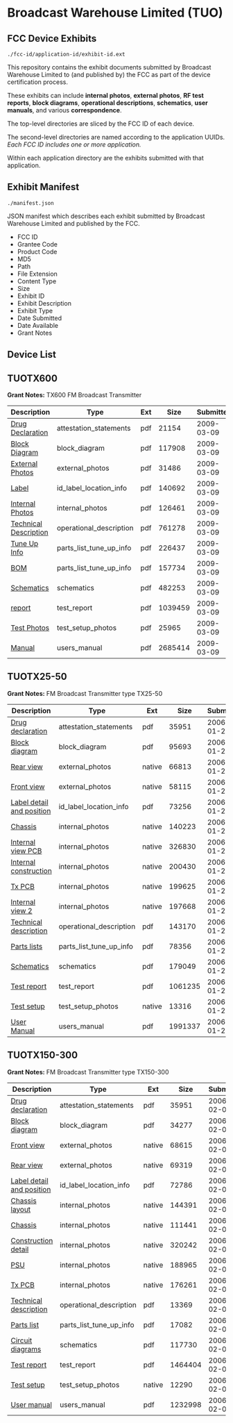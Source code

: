 # Broadcast Warehouse Limited (TUO)
## FCC Device Exhibits

```
./fcc-id/application-id/exhibit-id.ext
```

This repository contains the exhibit documents submitted by Broadcast Warehouse Limited to (and published by) the FCC as part of the device certification process.

These exhibits can include **internal photos**, **external photos**, **RF test reports**, **block diagrams**, **operational descriptions**, **schematics**, **user manuals**, and various **correspondence**.

The top-level directories are sliced by the FCC ID of each device.

The second-level directories are named according to the application UUIDs. *Each FCC ID includes one or more application.*

Within each application directory are the exhibits submitted with that application. 

## Exhibit Manifest

```
./manifest.json
```

JSON manifest which describes each exhibit submitted by Broadcast Warehouse Limited and published by the FCC.

- FCC ID
- Grantee Code
- Product Code
- MD5
- Path
- File Extension
- Content Type
- Size
- Exhibit ID
- Exhibit Description
- Exhibit Type
- Date Submitted
- Date Available
- Grant Notes

## Device List
## TUOTX600
**Grant Notes:** TX600 FM Broadcast Transmitter

| Description | Type | Ext | Size | Submitted | Available |
| ----------- | ---- | --- | ---- | --------- | --------- |
| [Drug Declaration](TUOTX600/31673d6e5af657be3eaa0f3526a8b138/1078106.pdf) | attestation_statements | pdf | 21154 | 2009-03-09 | 2009-03-09 |
| [Block Diagram](TUOTX600/31673d6e5af657be3eaa0f3526a8b138/1078107.pdf) | block_diagram | pdf | 117908 | 2009-03-09 | 2009-03-09 |
| [External Photos](TUOTX600/31673d6e5af657be3eaa0f3526a8b138/1078108.pdf) | external_photos | pdf | 31486 | 2009-03-09 | 2009-03-09 |
| [Label](TUOTX600/31673d6e5af657be3eaa0f3526a8b138/1078109.pdf) | id_label_location_info | pdf | 140692 | 2009-03-09 | 2009-03-09 |
| [Internal Photos](TUOTX600/31673d6e5af657be3eaa0f3526a8b138/1078110.pdf) | internal_photos | pdf | 126461 | 2009-03-09 | 2009-03-09 |
| [Technical Description](TUOTX600/31673d6e5af657be3eaa0f3526a8b138/1078111.pdf) | operational_description | pdf | 761278 | 2009-03-09 | 2009-03-09 |
| [Tune Up Info](TUOTX600/31673d6e5af657be3eaa0f3526a8b138/1078112.pdf) | parts_list_tune_up_info | pdf | 226437 | 2009-03-09 | 2009-03-09 |
| [BOM](TUOTX600/31673d6e5af657be3eaa0f3526a8b138/1078113.pdf) | parts_list_tune_up_info | pdf | 157734 | 2009-03-09 | 2009-03-09 |
| [Schematics](TUOTX600/31673d6e5af657be3eaa0f3526a8b138/1078114.pdf) | schematics | pdf | 482253 | 2009-03-09 | 2009-03-09 |
| [report](TUOTX600/31673d6e5af657be3eaa0f3526a8b138/1078115.pdf) | test_report | pdf | 1039459 | 2009-03-09 | 2009-03-09 |
| [Test Photos](TUOTX600/31673d6e5af657be3eaa0f3526a8b138/1078116.pdf) | test_setup_photos | pdf | 25965 | 2009-03-09 | 2009-03-09 |
| [Manual](TUOTX600/31673d6e5af657be3eaa0f3526a8b138/1078117.pdf) | users_manual | pdf | 2685414 | 2009-03-09 | 2009-03-09 |
## TUOTX25-50
**Grant Notes:** FM Broadcast Transmitter type TX25-50

| Description | Type | Ext | Size | Submitted | Available |
| ----------- | ---- | --- | ---- | --------- | --------- |
| [Drug declaration](TUOTX25-50/f3638fb12199daa7c32ad78abce832b4/623601.pdf) | attestation_statements | pdf | 35951 | 2006-01-27 | 2006-01-27 |
| [Block diagram](TUOTX25-50/f3638fb12199daa7c32ad78abce832b4/623600.pdf) | block_diagram | pdf | 95693 | 2006-01-27 | 2006-01-27 |
| [Rear view](TUOTX25-50/f3638fb12199daa7c32ad78abce832b4/623602.native) | external_photos | native | 66813 | 2006-01-27 | 2006-01-27 |
| [Front view](TUOTX25-50/f3638fb12199daa7c32ad78abce832b4/623603.native) | external_photos | native | 58115 | 2006-01-27 | 2006-01-27 |
| [Label detail and position](TUOTX25-50/f3638fb12199daa7c32ad78abce832b4/623599.pdf) | id_label_location_info | pdf | 73256 | 2006-01-27 | 2006-01-27 |
| [Chassis](TUOTX25-50/f3638fb12199daa7c32ad78abce832b4/623604.native) | internal_photos | native | 140223 | 2006-01-27 | 2006-01-27 |
| [Internal view PCB](TUOTX25-50/f3638fb12199daa7c32ad78abce832b4/623605.native) | internal_photos | native | 326830 | 2006-01-27 | 2006-01-27 |
| [Internal construction](TUOTX25-50/f3638fb12199daa7c32ad78abce832b4/623606.native) | internal_photos | native | 200430 | 2006-01-27 | 2006-01-27 |
| [Tx PCB](TUOTX25-50/f3638fb12199daa7c32ad78abce832b4/623607.native) | internal_photos | native | 199625 | 2006-01-27 | 2006-01-27 |
| [Internal view 2](TUOTX25-50/f3638fb12199daa7c32ad78abce832b4/623608.native) | internal_photos | native | 197668 | 2006-01-27 | 2006-01-27 |
| [Technical description](TUOTX25-50/f3638fb12199daa7c32ad78abce832b4/623598.pdf) | operational_description | pdf | 143170 | 2006-01-27 | 2006-01-27 |
| [Parts lists](TUOTX25-50/f3638fb12199daa7c32ad78abce832b4/623597.pdf) | parts_list_tune_up_info | pdf | 78356 | 2006-01-27 | 2006-01-27 |
| [Schematics](TUOTX25-50/f3638fb12199daa7c32ad78abce832b4/623596.pdf) | schematics | pdf | 179049 | 2006-01-27 | 2006-01-27 |
| [Test report](TUOTX25-50/f3638fb12199daa7c32ad78abce832b4/623595.pdf) | test_report | pdf | 1061235 | 2006-01-27 | 2006-01-27 |
| [Test setup](TUOTX25-50/f3638fb12199daa7c32ad78abce832b4/623594.native) | test_setup_photos | native | 13316 | 2006-01-27 | 2006-01-27 |
| [User Manual](TUOTX25-50/f3638fb12199daa7c32ad78abce832b4/623593.pdf) | users_manual | pdf | 1991337 | 2006-01-27 | 2006-01-27 |
## TUOTX150-300
**Grant Notes:** FM Broadcast Transmitter type TX150-300

| Description | Type | Ext | Size | Submitted | Available |
| ----------- | ---- | --- | ---- | --------- | --------- |
| [Drug declaration](TUOTX150-300/1ae02c0ec42e1a9607f1fba7e2b3901b/623601.pdf) | attestation_statements | pdf | 35951 | 2006-02-06 | 2006-02-06 |
| [Block diagram](TUOTX150-300/1ae02c0ec42e1a9607f1fba7e2b3901b/626159.pdf) | block_diagram | pdf | 34277 | 2006-02-06 | 2006-02-06 |
| [Front view](TUOTX150-300/1ae02c0ec42e1a9607f1fba7e2b3901b/626147.native) | external_photos | native | 68615 | 2006-02-06 | 2006-02-06 |
| [Rear view](TUOTX150-300/1ae02c0ec42e1a9607f1fba7e2b3901b/626148.native) | external_photos | native | 69319 | 2006-02-06 | 2006-02-06 |
| [Label detail and position](TUOTX150-300/1ae02c0ec42e1a9607f1fba7e2b3901b/626146.pdf) | id_label_location_info | pdf | 72786 | 2006-02-06 | 2006-02-06 |
| [Chassis layout](TUOTX150-300/1ae02c0ec42e1a9607f1fba7e2b3901b/626160.native) | internal_photos | native | 144391 | 2006-02-06 | 2006-02-06 |
| [Chassis](TUOTX150-300/1ae02c0ec42e1a9607f1fba7e2b3901b/626161.native) | internal_photos | native | 111441 | 2006-02-06 | 2006-02-06 |
| [Construction detail](TUOTX150-300/1ae02c0ec42e1a9607f1fba7e2b3901b/626162.native) | internal_photos | native | 320242 | 2006-02-06 | 2006-02-06 |
| [PSU](TUOTX150-300/1ae02c0ec42e1a9607f1fba7e2b3901b/626163.native) | internal_photos | native | 188965 | 2006-02-06 | 2006-02-06 |
| [Tx PCB](TUOTX150-300/1ae02c0ec42e1a9607f1fba7e2b3901b/626164.native) | internal_photos | native | 176261 | 2006-02-06 | 2006-02-06 |
| [Technical description](TUOTX150-300/1ae02c0ec42e1a9607f1fba7e2b3901b/626143.pdf) | operational_description | pdf | 13369 | 2006-02-06 | 2006-02-06 |
| [Parts list](TUOTX150-300/1ae02c0ec42e1a9607f1fba7e2b3901b/626142.pdf) | parts_list_tune_up_info | pdf | 17082 | 2006-02-06 | 2006-02-06 |
| [Circuit diagrams](TUOTX150-300/1ae02c0ec42e1a9607f1fba7e2b3901b/626145.pdf) | schematics | pdf | 117730 | 2006-02-06 | 2006-02-06 |
| [Test report](TUOTX150-300/1ae02c0ec42e1a9607f1fba7e2b3901b/626141.pdf) | test_report | pdf | 1464404 | 2006-02-06 | 2006-02-06 |
| [Test setup](TUOTX150-300/1ae02c0ec42e1a9607f1fba7e2b3901b/626144.native) | test_setup_photos | native | 12290 | 2006-02-06 | 2006-02-06 |
| [User manual](TUOTX150-300/1ae02c0ec42e1a9607f1fba7e2b3901b/626140.pdf) | users_manual | pdf | 1232998 | 2006-02-06 | 2006-02-06 |
